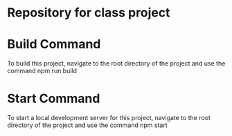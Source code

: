 # Repository for class project

# Build Command

To build this project, navigate to the root directory of the 
project and use the command npm run build

# Start Command

To start a local development server for this project, navigate to the root directory of the 
project and use the command npm start
